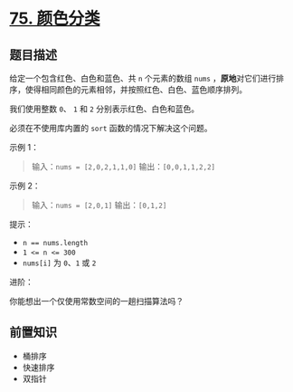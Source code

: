 # [75. 颜色分类](https://leetcode.cn/problems/sort-colors)

## 题目描述

给定一个包含红色、白色和蓝色、共 `n` 个元素的数组 `nums` ，**原地**对它们进行排序，使得相同颜色的元素相邻，并按照红色、白色、蓝色顺序排列。

我们使用整数 `0`、 `1` 和 `2` 分别表示红色、白色和蓝色。

必须在不使用库内置的 `sort` 函数的情况下解决这个问题。

示例 1：

> 输入：`nums = [2,0,2,1,1,0]`
> 输出：`[0,0,1,1,2,2]`

示例 2：

> 输入：`nums = [2,0,1]`
> 输出：`[0,1,2]`

提示：

* `n == nums.length`
* `1 <= n <= 300`
* `nums[i]` 为 `0`、`1` 或 `2`

进阶：

你能想出一个仅使用常数空间的一趟扫描算法吗？

## 前置知识

- 桶排序
- 快速排序
- 双指针
